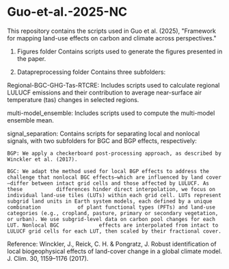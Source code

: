 # Guo-et-al.-2025-NC
This repository contains the scripts used in Guo et al. (2025), "Framework for mapping land-use effects on carbon and climate across perspectives."

1. Figures folder
Contains scripts used to generate the figures presented in the paper.

2. Datapreprocessing folder
Contains three subfolders:

  Regional-BGC-GHG-Tas-RTCRE: Includes scripts used to calculate regional LULUCF emissions and their contribution to average near-surface air temperature (tas) changes in selected regions.

  multi-model_ensemble: Includes scripts used to compute the multi-model ensemble mean.

  signal_separation: Contains scripts for separating local and nonlocal signals, with two subfolders for BGC and BGP effects, respectively:

    BGP: We apply a checkerboard post-processing approach, as described by Winckler et al. (2017).

    BGC: We adapt the method used for local BGP effects to address the challenge that nonlocal BGC effects—which are influenced by land cover—differ between intact grid cells and those affected by LULUCF. As these           differences hinder direct interpolation, we focus on individual land-use tiles (LUTs) within each grid cell. LUTs represent subgrid land units in Earth system models, each defined by a unique combination            of plant functional types (PFTs) and land-use categories (e.g., cropland, pasture, primary or secondary vegetation, or urban). We use subgrid-level data on carbon pool changes for each LUT. Nonlocal BGC             effects are interpolated from intact to LULUCF grid cells for each LUT, then scaled by their fractional cover.

 Reference: Winckler, J., Reick, C. H. & Pongratz, J. Robust identification of local biogeophysical effects of land-cover change in a global climate model. J. Clim. 30, 1159–1176 (2017).
